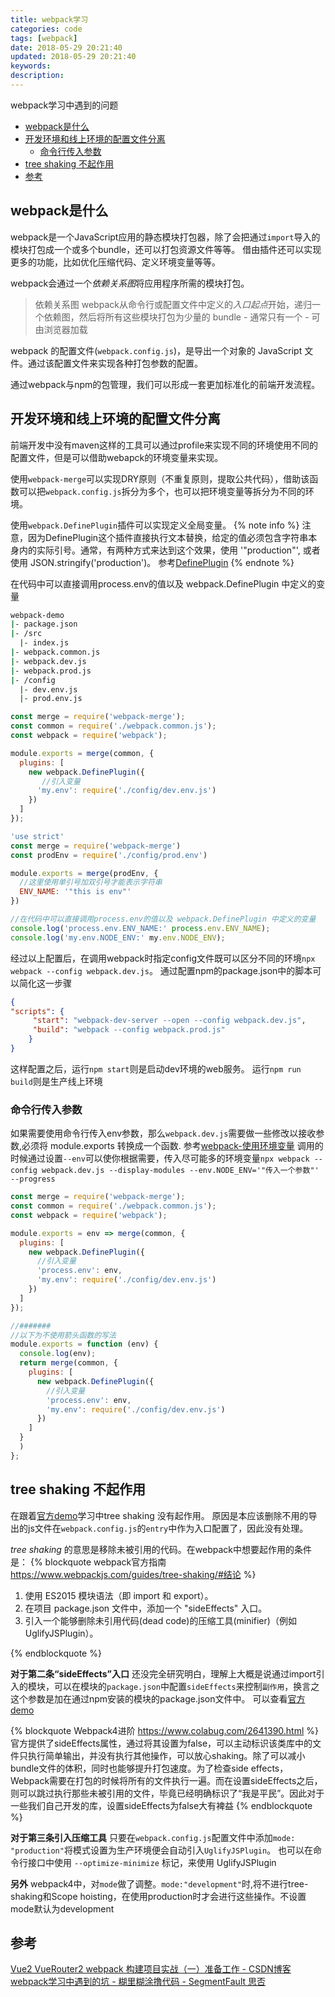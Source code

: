 ```yaml
---
title: webpack学习
categories: code
tags: [webpack]
date: 2018-05-29 20:21:40
updated: 2018-05-29 20:21:40
keywords:
description:
---
```

webpack学习中遇到的问题

- [webpack是什么](#webpack是什么)
- [开发环境和线上环境的配置文件分离](#开发环境和线上环境的配置文件分离)
    - [命令行传入参数](#命令行传入参数)
- [tree shaking 不起作用](#tree-shaking-不起作用)
- [参考](#参考)

<!-- more -->

## webpack是什么

webpack是一个JavaScript应用的静态模块打包器，除了会把通过`import`导入的模块打包成一个或多个bundle，还可以打包资源文件等等。
借由插件还可以实现更多的功能，比如优化压缩代码、定义环境变量等等。

webpack会通过一个*依赖关系图*将应用程序所需的模块打包。

> 依赖关系图
webpack从命令行或配置文件中定义的*入口起点*开始，递归一个依赖图，然后将所有这些模块打包为少量的 bundle - 通常只有一个 - 可由浏览器加载

webpack 的配置文件(`webpack.config.js`)，是导出一个对象的 JavaScript 文件。通过该配置文件来实现各种打包参数的配置。

通过webpack与npm的包管理，我们可以形成一套更加标准化的前端开发流程。

## 开发环境和线上环境的配置文件分离

前端开发中没有maven这样的工具可以通过profile来实现不同的环境使用不同的配置文件，但是可以借助webapck的环境变量来实现。

使用`webpack-merge`可以实现DRY原则（不重复原则，提取公共代码），借助该函数可以把`webpack.config.js`拆分为多个，也可以把环境变量等拆分为不同的环境。

使用`webpack.DefinePlugin`插件可以实现定义全局变量。
{% note info %}
注意，因为DefinePlugin这个插件直接执行文本替换，给定的值必须包含字符串本身内的实际引号。通常，有两种方式来达到这个效果，使用 '"production"', 或者使用 JSON.stringify('production')。
参考[DefinePlugin](https://www.webpackjs.com/plugins/define-plugin/)
{% endnote %}

在代码中可以直接调用process.env的值以及 webpack.DefinePlugin 中定义的变量

```bash 目录结构
webpack-demo
|- package.json
|- /src
  |- index.js
|- webpack.common.js
|- webpack.dev.js
|- webpack.prod.js
|- /config
  |- dev.env.js
  |- prod.env.js
```

```javascript webpack.dev.js
const merge = require('webpack-merge');
const common = require('./webpack.common.js');
const webpack = require('webpack');

module.exports = merge(common, {
  plugins: [
    new webpack.DefinePlugin({
       //引入变量
      'my.env': require('./config/dev.env.js')
    })
  ]
});
```

```javascript dev.env.js
'use strict'
const merge = require('webpack-merge')
const prodEnv = require('./config/prod.env')

module.exports = merge(prodEnv, {
  //这里使用单引号加双引号才能表示字符串
  ENV_NAME: '"this is env"'
})
```

```javascript index.js
//在代码中可以直接调用process.env的值以及 webpack.DefinePlugin 中定义的变量
console.log('process.env.ENV_NAME:' process.env.ENV_NAME);
console.log('my.env.NODE_ENV:' my.env.NODE_ENV);
```

经过以上配置后，在调用webpack时指定config文件既可以区分不同的环境`npx webpack --config webpack.dev.js`。
通过配置npm的package.json中的脚本可以简化这一步骤

```json package.json
{
"scripts": {
     "start": "webpack-dev-server --open --config webpack.dev.js",
     "build": "webpack --config webpack.prod.js"
    }
}
```

这样配置之后，运行`npm start`则是启动dev环境的web服务。
运行`npm run build`则是生产线上环境

### 命令行传入参数

如果需要使用命令行传入env参数，那么`webpack.dev.js`需要做一些修改以接收参数,必须将 module.exports 转换成一个函数.
参考[webpack-使用环境变量](https://www.webpackjs.com/guides/environment-variables/)
调用的时候通过设置`--env`可以使你根据需要，传入尽可能多的环境变量`npx webpack --config webpack.dev.js --display-modules --env.NODE_ENV='"传入一个参数"' --progress`

```javascript webpack.dev.js
const merge = require('webpack-merge');
const common = require('./webpack.common.js');
const webpack = require('webpack');

module.exports = env => merge(common, {
  plugins: [
    new webpack.DefinePlugin({
      //引入变量
      'process.env': env,
      'my.env': require('./config/dev.env.js')
    })
  ]
});

//#######
//以下为不使用箭头函数的写法
module.exports = function (env) {
  console.log(env);
  return merge(common, {
    plugins: [
      new webpack.DefinePlugin({
        //引入变量
        'process.env': env,
        'my.env': require('./config/dev.env.js')
      })
    ]
  }
  )
};
```

## tree shaking 不起作用

在跟着[官方demo](https://www.webpackjs.com/guides/tree-shaking)学习中tree shaking 没有起作用。
原因是本应该删除不用的导出的js文件在`webpack.config.js`的`entry`中作为入口配置了，因此没有处理。

_tree shaking_ 的意思是移除未被引用的代码。在webpack中想要起作用的条件是：
{% blockquote webpack官方指南 https://www.webpackjs.com/guides/tree-shaking/#结论 %}

1. 使用 ES2015 模块语法（即 import 和 export）。
2. 在项目 package.json 文件中，添加一个 "sideEffects" 入口。
3. 引入一个能够删除未引用代码(dead code)的压缩工具(minifier)（例如 UglifyJSPlugin）。

{% endblockquote %}

**对于第二条“sideEffects”入口**
还没完全研究明白，理解上大概是说通过import引入的模块，可以在模块的`package.json`中配置`sideEffects`来控制`副作用`，换言之 这个参数是加在通过npm安装的模块的package.json文件中。
可以查看[官方demo](https://github.com/webpack/webpack/tree/master/examples/side-effects)

{% blockquote Webpack4进阶 https://www.colabug.com/2641390.html %}
官方提供了sideEffects属性，通过将其设置为false，可以主动标识该类库中的文件只执行简单输出，并没有执行其他操作，可以放心shaking。除了可以减小bundle文件的体积，同时也能够提升打包速度。为了检查side effects，Webpack需要在打包的时候将所有的文件执行一遍。而在设置sideEffects之后，则可以跳过执行那些未被引用的文件，毕竟已经明确标识了“我是平民”。因此对于一些我们自己开发的库，设置sideEffects为false大有裨益
{% endblockquote %}

**对于第三条引入压缩工具**
只要在`webpack.config.js`配置文件中添加`mode: "production"`将模式设置为生产环境便会自动引入`UglifyJSPlugin`。
也可以在命令行接口中使用 `--optimize-minimize` 标记，来使用 UglifyJSPlugin

**另外**
webpack4中，对`mode`做了调整。`mode:"development"`时,将不进行tree-shaking和Scope hoisting，在使用production时才会进行这些操作。不设置mode默认为development

## 参考

[Vue2 VueRouter2 webpack 构建项目实战（一）准备工作 - CSDN博客](https://blog.csdn.net/fungleo/article/details/53171052)
[webpack学习中遇到的坑 - 糊里糊涂撸代码 - SegmentFault 思否](https://segmentfault.com/a/1190000013998339?utm_source=tag-newest/*&^%$)
